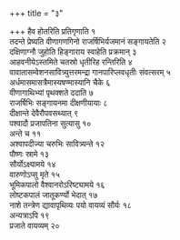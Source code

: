 +++
title = "३"

+++
हैव होतरिति प्रतिगृणाति १  
तदन्ते प्रेष्यति वीणागणगिनो राजर्षिभिर्यजमानं सङ्गायतेति २  
दक्षिणाग्नौ जुहोति हिङ्गाराय स्वाहेति प्रक्रमान् ३  
आहवनीयेऽस्तमिते चतस्रो धृतीरिह रन्तिरिति ४  
वावातासम्वेशनसावित्र्युत्तरमन्द्रा गानपारिप्लवधृतीः संवत्सरम् ५  
अर्धमासमासत्रैमास्यषण्मास्यानि चैके ६  
वीणागाथिभ्यां पृथक्शते ददाति ७  
राजर्षिभिः सङ्गायनमा दीक्षणीयायाः ८  
 दीक्षान्ते देवैरौपवसथ्यात् ९  
पश्वादौ प्रजापतिना सुत्यासु १०  
अन्ते च ११  
अश्वापदीज्या चरुभिः सावित्र्यन्ते १२  
पौष्णः स्रामे १३  
सौर्योऽक्ष्यामये १४  
वारुणोऽप्सु मृते १५  
भूमिकपालो वैश्वानरोऽरिष्ट्यामये १६  
लोष्टकपालं जातूकर्ण्यो भेदात् १७  
नाशे तन्त्रेण द्यावापृथिव्यः पयो वायव्यं सौर्यः १८  
अन्यत्राऽपि १९  
प्रजाते वायव्यम् २०  
